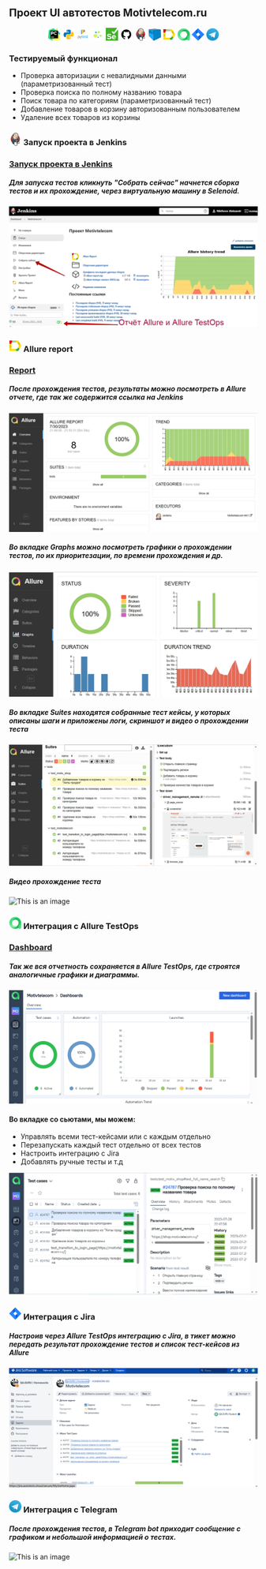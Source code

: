 
## Проект UI автотестов Motivtelecom.ru

<!-- Технологии -->
<p  align="center">
  <code><img width="5%" title="Pycharm" src="images/logo/pycharm.png"></code>
  <code><img width="5%" title="Python" src="images/logo/python.png"></code>
  <code><img width="5%" title="Pytest" src="images/logo/pytest.png"></code>
  <code><img width="5%" title="Selene" src="images/logo/selene.png"></code>
  <code><img width="5%" title="Selenium" src="images/logo/selenium.png"></code>
  <code><img width="5%" title="GitHub" src="images/logo/github.png"></code>
  <code><img width="5%" title="Jenkins" src="images/logo/jenkins.png"></code>
  <code><img width="5%" title="Selenoid" src="images/logo/selenoid.png"></code>
  <code><img width="5%" title="Allure Report" src="images/logo/allure_report.png"></code>
  <code><img width="5%" title="Allure TestOps" src="images/logo/allure_testops.png"></code>
  <code><img width="5%" title="Jira" src="images/logo/jira.png"></code>
  <code><img width="5%" title="Telegram" src="images/logo/tg.png"></code>
</p>

<!-- Тест кейсы -->

### Тестируемый функционал
* Проверка авторизации с невалидными данными 
  (параметризованный тест)
* Проверка поиска по полному названию товара
* Поиск товара по категориям (параметризованный тест)
* Добавление товаров в корзину авторизованным пользователем
* Удаление всех товаров из корзины



### <img width="5%" title="Jenkins" src="images/logo/jenkins.png"> Запуск проекта в Jenkins

### [Запуск проекта в Jenkins](https://jenkins.autotests.cloud/job/Motivtelecom/)

##### Для запуска тестов кликнуть "Собрать сейчас" начнется сборка тестов и их прохождение, через виртуальную машину в Selenoid.
![This is an image](images/screenshots/Jenkins.jpg)

<!-- Allure report -->

### <img width="5%" title="Allure Report" src="images/logo/allure_report.png"> Allure report
### [Report](https://jenkins.autotests.cloud/job/Motivtelecom/45/allure/)
##### После прохождения тестов, результаты можно посмотреть в Allure отчете, где так же содержится ссылка на Jenkins
![This is an image](images/screenshots/Allure_Report_Over.jpg)

##### Во вкладке Graphs можно посмотреть графики о прохождении тестов, по их приоритезации, по времени прохождения и др.
![This is an image](images/screenshots/Allure_Report_Graphs.jpg)

##### Во вкладке Suites находятся собранные тест кейсы, у которых описаны шаги и приложены логи, скриншот и видео о прохождении теста
![This is an image](images/screenshots/Allure_Report_Suites.jpg)

##### Видео прохождение теста
![This is an image](images/screenshots/Test_Shop_Cart.gif)

<!-- Allure TestOps -->

### <img width="5%" title="Allure TestOps" src="images/logo/allure_testops.png"> Интеграция с Allure TestOps

### [Dashboard](https://allure.autotests.cloud/project/3583/dashboards)

##### Так же вся отчетность сохраняется в Allure TestOps, где строятся аналогичные графики и диаграммы.
![This is an image](images/screenshots/Allure_TestOps_Graphs.jpg)

#### Во вкладке со сьютами, мы можем:
- Управлять всеми тест-кейсами или с каждым отдельно
- Перезапускать каждый тест отдельно от всех тестов
- Настроить интеграцию с Jira
- Добавлять ручные тесты и т.д

![This is an image](images/screenshots/Allure_TestOps_test_cases.jpg)


<!-- Jira -->

### <img width="5%" title="Jira" src="images/logo/jira.png"> Интеграция с Jira
##### Настроив через Allure TestOps интеграцию с Jira, в тикет можно передать результат прохождение тестов и список тест-кейсов из Allure

![This is an image](images/screenshots/Jira_integrationns.jpg)


<!-- Telegram -->

### <img width="5%" title="Telegram" src="images/logo/tg.png"> Интеграция с Telegram
##### После прохождения тестов, в Telegram bot приходит сообщение с графиком и небольшой информацией о тестах.

![This is an image](images/screenshot/tg_bot.png)